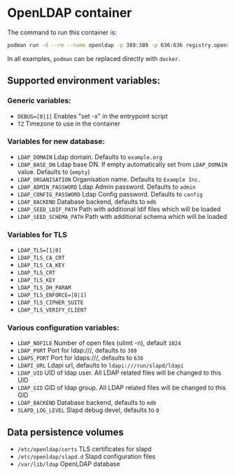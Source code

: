 # OpenLDAP container

The command to run this container is:

```sh
podman run -d --rm --name openldap -p 389:389 -p 636:636 registry.opensuse.org/opensuse/openldap
```

In all examples, `podman` can be replaced directly with `docker`.

## Supported environment variables:
### Generic variables:
- `DEBUG=[0|1]`	Enables "set -x" in the entrypoint script
- `TZ`			Timezone to use in the container

### Variables for new database:
- `LDAP_DOMAIN`		Ldap domain. Defaults to `example.org`
- `LDAP_BASE_DN`	Ldap base DN. If empty automatically set from `LDAP_DOMAIN` value. Defaults to (`empty`)
- `LDAP_ORGANISATION`	Organisation name. Defaults to `Example Inc.`
- `LDAP_ADMIN_PASSWORD`	Ldap Admin password. Defaults to `admin`
- `LDAP_CONFIG_PASSWORD`	Ldap Config password. Defaults to `config`
- `LDAP_BACKEND`	Database backend, defaults to `mdb`
- `LDAP_SEED_LDIF_PATH` Path with additional ldif files which will be loaded
- `LDAP_SEED_SCHEMA_PATH`	Path with additional schema which will be loaded

### Variables for TLS
- `LDAP_TLS=[1|0]`
- `LDAP_TLS_CA_CRT`
- `LDAP_TLS_CA_KEY`
- `LDAP_TLS_CRT`
- `LDAP_TLS_KEY`
- `LDAP_TLS_DH_PARAM`
- `LDAP_TLS_ENFORCE=[0|1]`
- `LDAP_TLS_CIPHER_SUITE`
- `LDAP_TLS_VERIFY_CLIENT`

### Various configuration variables:
- `LDAP_NOFILE` 	Number of open files (ulimt -n), default `1024`
- `LDAP_PORT`   	Port for ldap:///, defaults to `389`
- `LDAPS_PORT`		Port for ldaps:///, defaults to `636`
- `LDAPI_URL`		Ldapi url, defaults to `ldapi:///run/slapd/ldapi`
- `LDAP_UID`            UID of ldap user. All LDAP related files will be changed to this UID
- `LDAP_GID`		GID of ldap group. All LDAP related files will be changed to this GID
- `LDAP_BACKEND`	Database backend, defaults to `mdb`
- `SLAPD_LOG_LEVEL`     Slapd debug devel, defaults to `0`

## Data persistence volumes
- `/etc/openldap/certs`		TLS certificates for slapd
- `/etc/openldap/slapd.d`	Slapd configuration files
- `/var/lib/ldap`		OpenLDAP database
